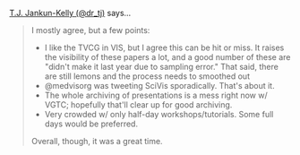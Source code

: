 <a href="http://twitter.com/dr_tj" rel="nofollow noopener" target="_blank">T.J. Jankun-Kelly (@dr_tj)</a> says…
>	I mostly agree, but a few points:
>	- I like the TVCG in VIS, but I agree this can be hit or miss. It raises the visibility of these papers a lot, and a good number of these are "didn't make it last year due to sampling error." That said, there are still lemons and the process needs to smoothed out
>	- @medvisorg was tweeting SciVis sporadically. That's about it.
>	- The whole archiving of presentations is a mess right now w/ VGTC; hopefully that'll clear up for good archiving.
>	- Very crowded w/ only half-day workshops/tutorials. Some full days would be preferred.
>	
>	Overall, though, it was a great time.
